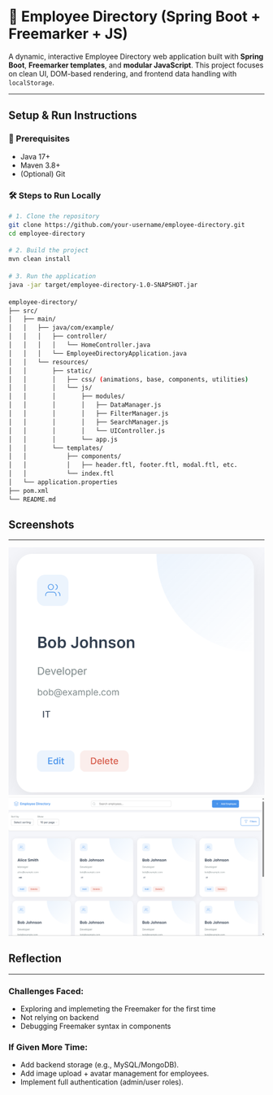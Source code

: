 # 👥 Employee Directory (Spring Boot + Freemarker + JS)

A dynamic, interactive Employee Directory web application built with **Spring Boot**, **Freemarker templates**, and **modular JavaScript**. This project focuses on clean UI, DOM-based rendering, and frontend data handling with `localStorage`.

---

##  Setup & Run Instructions

### 🧩 Prerequisites
- Java 17+
- Maven 3.8+
- (Optional) Git

### 🛠️ Steps to Run Locally

```bash
# 1. Clone the repository
git clone https://github.com/your-username/employee-directory.git
cd employee-directory

# 2. Build the project
mvn clean install

# 3. Run the application
java -jar target/employee-directory-1.0-SNAPSHOT.jar

employee-directory/
├── src/
│   ├── main/
│   │   ├── java/com/example/
│   │   │   ├── controller/
│   │   │   │   └── HomeController.java
│   │   │   └── EmployeeDirectoryApplication.java
│   │   └── resources/
│   │       ├── static/
│   │       │   ├── css/ (animations, base, components, utilities)
│   │       │   └── js/
│   │       │       ├── modules/
│   │       │       │   ├── DataManager.js
│   │       │       │   ├── FilterManager.js
│   │       │       │   ├── SearchManager.js
│   │       │       │   └── UIController.js
│   │       │       └── app.js
│   │       └── templates/
│   │           ├── components/
│   │           │   ├── header.ftl, footer.ftl, modal.ftl, etc.
│   │           └── index.ftl
│   └── application.properties
├── pom.xml
└── README.md
```

## Screenshots

---
![employee card](image.png)
![Main page](image-1.png)

## Reflection

---

### Challenges Faced:

- Exploring and implemeting the Freemaker for the first time
- Not relying on backend
- Debugging Freemaker syntax in components

### If Given More Time:

- Add backend storage (e.g., MySQL/MongoDB).
- Add image upload + avatar management for employees.
- Implement full authentication (admin/user roles).

